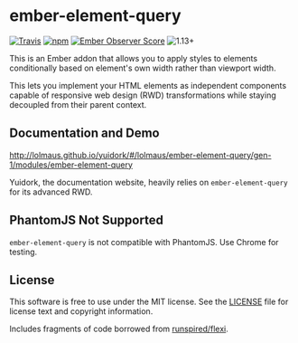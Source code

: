 ember-element-query
===================

[![Travis](https://api.travis-ci.org/lolmaus/ember-element-query.svg?branch=gen-1)](https://travis-ci.org/lolmaus/ember-element-query)
[![npm](https://img.shields.io/npm/v/ember-element-query.svg?maxAge=2592000)](https://www.npmjs.com/package/ember-element-query)
[![Ember Observer Score](https://emberobserver.com/badges/ember-element-query.svg)](https://emberobserver.com/addons/ember-element-query)
![1.13+](https://embadge.io/v1/badge.svg?start=1.13.0)

This is an Ember addon that allows you to apply styles to elements
conditionally based on element's own width rather than viewport width.

This lets you implement your HTML elements as independent components capable
of responsive web design (RWD) transformations while staying decoupled from their parent context.


Documentation and Demo
----------------------

http://lolmaus.github.io/yuidork/#/lolmaus/ember-element-query/gen-1/modules/ember-element-query

Yuidork, the documentation website, heavily relies on `ember-element-query` for its advanced RWD.


PhantomJS Not Supported
-----------------------

`ember-element-query` is not compatible with PhantomJS. Use Chrome for testing.


License
-------

This software is free to use under the MIT license. See the [LICENSE](https://github.com/lolmaus/ember-element-query/blob/gen-1/LICENSE.md) file for license text and copyright information.

Includes fragments of code borrowed from [runspired/flexi](https://github.com/runspired/flexi).
